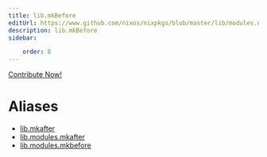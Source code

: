 ```yaml
---
title: lib.mkBefore
editUrl: https://www.github.com/nixos/nixpkgs/blob/master/lib/modules.nix#L1042C23
description: lib.mkBefore
sidebar:

    order: 8
---
```


<a href="https://www.github.com/nixos/nixpkgs/blob/master/lib/modules.nix#L1042C23">Contribute Now!</a>


# Aliases

- [lib.mkafter](/nix-doc-comments/reference/lib/lib-mkafter)
- [lib.modules.mkafter](/nix-doc-comments/reference/lib/modules/lib-modules-mkafter)
- [lib.modules.mkbefore](/nix-doc-comments/reference/lib/modules/lib-modules-mkbefore)


